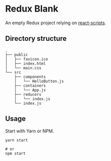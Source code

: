 
# Redux Blank

An empty Redux project relying on [react-scripts][rs].

## Directory structure

```
.
├── public
│   ├── favicon.ico
│   ├── index.html
│   └── main.css
└── src
    ├── components
    │   └── HelloButton.js
    ├── containers
    │   └── App.js
    ├── reducers
    │   └── index.js
    └── index.js
```


## Usage

Start with Yarn or NPM.

```
yarn start

# or 
npm start
```

[rs]: https://github.com/facebookincubator/create-react-app "a node.js script"
